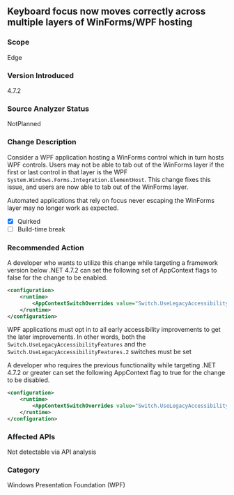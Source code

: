 ## Keyboard focus now moves correctly across multiple layers of WinForms/WPF hosting 

### Scope
Edge

### Version Introduced
4.7.2

### Source Analyzer Status
NotPlanned

### Change Description
Consider a WPF application hosting a WinForms control which in turn hosts WPF controls. Users may not be able to tab out of the WinForms layer if the first or last control in that layer is the WPF `System.Windows.Forms.Integration.ElementHost`. This change fixes this issue, and users are now able to tab out of the WinForms layer.

Automated applications that rely on focus never escaping the WinForms layer may no longer work as expected.

- [x] Quirked
- [ ] Build-time break

### Recommended Action
A developer who wants to utilize this change while targeting a framework version below .NET 4.7.2 can set the following set of AppContext flags to false for the change to be enabled.

```xml
<configuration>
    <runtime>
        <AppContextSwitchOverrides value="Switch.UseLegacyAccessibilityFeatures=false;Switch.UseLegacyAccessibilityFeatures.2=false"/>
    </runtime>
</configuration>
```

WPF applications must opt in to all early accessibility improvements to get the later improvements. In other words, both the `Switch.UseLegacyAccessibilityFeatures` and the `Switch.UseLegacyAccessibilityFeatures.2` switches must be set

A developer who requires the previous functionality while targeting .NET 4.7.2 or greater can set the following AppContext flag to true for the change to be disabled.

```xml
<configuration>
    <runtime>
        <AppContextSwitchOverrides value="Switch.UseLegacyAccessibilityFeatures.2=true"/>
    </runtime>
</configuration>
```

### Affected APIs
Not detectable via API analysis

### Category
Windows Presentation Foundation (WPF)

<!--
    445603
-->


